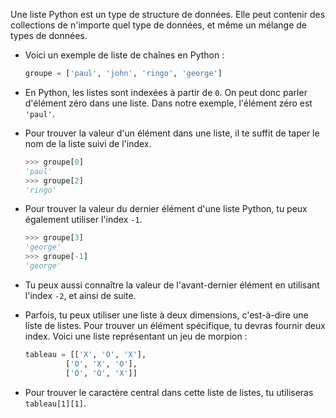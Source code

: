 Une liste Python est un type de structure de données. Elle peut contenir des collections de n'importe quel type de données, et même un mélange de types de données.

- Voici un exemple de liste de chaînes en Python :

    ```python
    groupe = ['paul', 'john', 'ringo', 'george']
    ```

- En Python, les listes sont indexées à partir de `0`. On peut donc parler d'élément zéro dans une liste. Dans notre exemple, l'élément zéro est `'paul'`.

- Pour trouver la valeur d'un élément dans une liste, il te suffit de taper le nom de la liste suivi de l'index.

    ```python
    >>> groupe[0]
    'paul'
    >>> groupe[2]
    'ringo'
    ```
- Pour trouver la valeur du dernier élément d'une liste Python, tu peux également utiliser l'index `-1`.

    ```python
    >>> groupe[3]
    'george'
    >>> groupe[-1]
    'george'
    ```

- Tu peux aussi connaître la valeur de l'avant-dernier élément en utilisant l'index `-2`, et ainsi de suite.

- Parfois, tu peux utiliser une liste à deux dimensions, c'est-à-dire une liste de listes. Pour trouver un élément spécifique, tu devras fournir deux index. Voici une liste représentant un jeu de morpion :

    ```python
    tableau = [['X', 'O', 'X'],
             ['O', 'X', 'O'],
             ['O', 'O', 'X']]
    ```

- Pour trouver le caractère central dans cette liste de listes, tu utiliseras `tableau[1][1]`.
